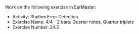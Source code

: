 Work on the following exercise in EarMaster:
- Activity: Rhythm Error Detection
- Exercise Name: 4/4 - 2 bars: Quarter notes, Quarter triplets
- Exercise Number: 24.3
